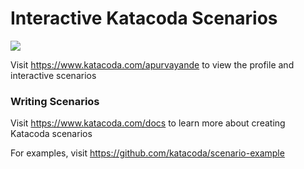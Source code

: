 # Interactive Katacoda Scenarios

[![](http://shields.katacoda.com/katacoda/apurvayande/count.svg)](https://www.katacoda.com/apurvayande "Get your profile on Katacoda.com")

Visit https://www.katacoda.com/apurvayande to view the profile and interactive scenarios

### Writing Scenarios
Visit https://www.katacoda.com/docs to learn more about creating Katacoda scenarios

For examples, visit https://github.com/katacoda/scenario-example
